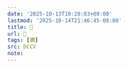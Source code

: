 ```yaml
---
date: '2025-10-13T10:28:03+08:00'
lastmod: '2025-10-14T21:46:45-08:00'
title: 􂊇
url: 􂊇
tags: [鑣]
src: DCCV
note:
---
```

